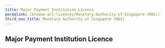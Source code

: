 ```yaml
---
title: Major Payment Institution Licence
permalink: /browse-all-licences/Monetary-Authority-of-Singapore-(MAS)/
third_nav_title: Monetary Authority of Singapore (MAS)
---
```

## Major Payment Institution Licence

